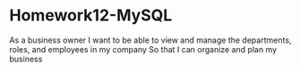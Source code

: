 # Homework12-MySQL

As a business owner
I want to be able to view and manage the departments, roles, and employees in my company
So that I can organize and plan my business